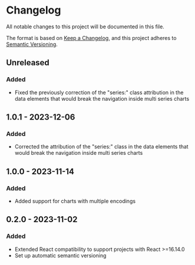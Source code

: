 # Changelog
All notable changes to this project will be documented in this file.

The format is based on [Keep a Changelog](https://keepachangelog.com/en/1.0.0/),
and this project adheres to [Semantic Versioning](https://semver.org/spec/v2.0.0.html).

## Unreleased
### Added
- Fixed the previously correction of the "series:" class attribution in the data elements that would break the navigation inside multi series charts

## 1.0.1 - 2023-12-06
### Added
- Corrected the attribution of the "series:" class in the data elements that would break the navigation inside multi series charts

## 1.0.0 - 2023-11-14
### Added
- Added support for charts with multiple encodings

## 0.2.0 - 2023-11-02
### Added
- Extended React compatibility to support projects with React >=16.14.0
- Set up automatic semantic versioning

